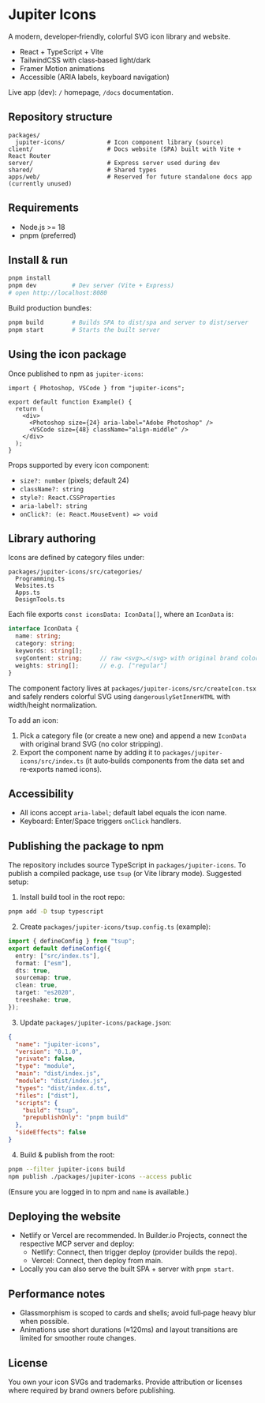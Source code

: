 # Jupiter Icons

A modern, developer‑friendly, colorful SVG icon library and website.

- React + TypeScript + Vite
- TailwindCSS with class‑based light/dark
- Framer Motion animations
- Accessible (ARIA labels, keyboard navigation)

Live app (dev): `/` homepage, `/docs` documentation.

## Repository structure

```
packages/
  jupiter-icons/            # Icon component library (source)
client/                     # Docs website (SPA) built with Vite + React Router
server/                     # Express server used during dev
shared/                     # Shared types
apps/web/                   # Reserved for future standalone docs app (currently unused)
```

## Requirements

- Node.js >= 18
- pnpm (preferred)

## Install & run

```bash
pnpm install
pnpm dev          # Dev server (Vite + Express)
# open http://localhost:8080
```

Build production bundles:

```bash
pnpm build        # Builds SPA to dist/spa and server to dist/server
pnpm start        # Starts the built server
```

## Using the icon package

Once published to npm as `jupiter-icons`:

```tsx
import { Photoshop, VSCode } from "jupiter-icons";

export default function Example() {
  return (
    <div>
      <Photoshop size={24} aria-label="Adobe Photoshop" />
      <VSCode size={48} className="align-middle" />
    </div>
  );
}
```

Props supported by every icon component:

- `size?: number` (pixels; default 24)
- `className?: string`
- `style?: React.CSSProperties`
- `aria-label?: string`
- `onClick?: (e: React.MouseEvent) => void`

## Library authoring

Icons are defined by category files under:

```
packages/jupiter-icons/src/categories/
  Programming.ts
  Websites.ts
  Apps.ts
  DesignTools.ts
```

Each file exports `const iconsData: IconData[]`, where an `IconData` is:

```ts
interface IconData {
  name: string;
  category: string;
  keywords: string[];
  svgContent: string;     // raw <svg>…</svg> with original brand colors/gradients
  weights: string[];      // e.g. ["regular"]
}
```

The component factory lives at `packages/jupiter-icons/src/createIcon.tsx` and safely renders colorful SVG using `dangerouslySetInnerHTML` with width/height normalization.

To add an icon:

1) Pick a category file (or create a new one) and append a new `IconData` with original brand SVG (no color stripping).
2) Export the component name by adding it to `packages/jupiter-icons/src/index.ts` (it auto‑builds components from the data set and re‑exports named icons).

## Accessibility

- All icons accept `aria-label`; default label equals the icon name.
- Keyboard: Enter/Space triggers `onClick` handlers.

## Publishing the package to npm

The repository includes source TypeScript in `packages/jupiter-icons`. To publish a compiled package, use `tsup` (or Vite library mode). Suggested setup:

1) Install build tool in the root repo:

```bash
pnpm add -D tsup typescript
```

2) Create `packages/jupiter-icons/tsup.config.ts` (example):

```ts
import { defineConfig } from "tsup";
export default defineConfig({
  entry: ["src/index.ts"],
  format: ["esm"],
  dts: true,
  sourcemap: true,
  clean: true,
  target: "es2020",
  treeshake: true,
});
```

3) Update `packages/jupiter-icons/package.json`:

```json
{
  "name": "jupiter-icons",
  "version": "0.1.0",
  "private": false,
  "type": "module",
  "main": "dist/index.js",
  "module": "dist/index.js",
  "types": "dist/index.d.ts",
  "files": ["dist"],
  "scripts": {
    "build": "tsup",
    "prepublishOnly": "pnpm build"
  },
  "sideEffects": false
}
```

4) Build & publish from the root:

```bash
pnpm --filter jupiter-icons build
npm publish ./packages/jupiter-icons --access public
```

(Ensure you are logged in to npm and `name` is available.)

## Deploying the website

- Netlify or Vercel are recommended. In Builder.io Projects, connect the respective MCP server and deploy:
  - Netlify: Connect, then trigger deploy (provider builds the repo).
  - Vercel: Connect, then deploy from main.
- Locally you can also serve the built SPA + server with `pnpm start`.

## Performance notes

- Glassmorphism is scoped to cards and shells; avoid full‑page heavy blur when possible.
- Animations use short durations (≈120ms) and layout transitions are limited for smoother route changes.

## License

You own your icon SVGs and trademarks. Provide attribution or licenses where required by brand owners before publishing.
